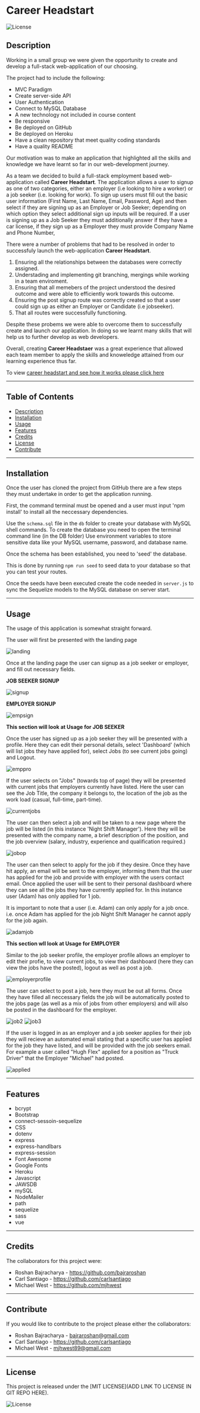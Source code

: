 # Career Headstart

![License](https://img.shields.io/badge/license-MIT-blue)


## Description
Working in a small group we were given the opportunity to create and develop a full-stack web-application of our choosing.

The project had to include the following: 
- MVC Paradigm 
- Create server-side API
- User Authentication 
- Connect to MySQL Database
- A new technology not included in course content 
- Be responsive 
- Be deployed on GitHub
- Be deployed on Heroku 
- Have a clean repository that meet quality coding standards
- Have a quality README 

Our motivation was to make an application that highlighted all the skills and knowledge we have learnt so far in our web-development journey. 

As a team we decided to build a full-stack employment based web-application called **Career Headstart**. The application allows a user to signup as one of two categories, either an employer (i.e looking to hire a worker) or a job seeker (i.e. looking for work). To sign up users must fill out the basic user information (First Name, Last Name, Email, Password, Age) and then select if they are signing up as an Employer or Job Seeker; depending on which option they select additional sign up inputs will be required. If a user is signing up as a Job Seeker they must additionally answer if they have a car license, if they sign up as a Employer they must provide Company Name and Phone Number, 

There were a number of problems that had to be resolved in order to successfuly launch the web-application **Career Headstart**. 

 1) Ensuring all the relationships between the databases were correctly assigned. 
 2) Understading and implementing git branching, mergings while working in a team enviroment.
 3) Ensuring that all memebers of the project understood the desired outcome and were able to efficiently work towards this outcome. 
 4) Ensuring the post signup route was correctly created so that a user could sign up as either an Employer or Candidate (i.e jobseeker). 
 5) That all routes were successfully functioning. 
 
 Despite these probems we were able to overcome them to successfully create and launch our application. In doing so we learnt many skills that will help us to further develop as web developers. 

 Overall, creating **Career Headstaer** was a great experience that allowed each team member to apply the skills and knoweledge attained from our learning experience thus far. 

 To view [career headstart and see how it works please click here](https://career-head-start.herokuapp.com/)


 ------------------------------------------------------------------------------

## Table of Contents
- [Description](#description)
- [Installation](#installation)
- [Usage](#usage)
- [Features](#features)
- [Credits](#credits)
- [License](#license)
- [Contribute](#contribute)

------------------------------------------------------------------------------

## Installation
Once the user has cloned the project from GitHub there are a few steps they must undertake in order to get the application running.

First, the command terminal must be opened and a user must input 'npm install' to install all the neccessary dependencies. 

Use the `schema.sql` file in the `db` folder to create your database with MySQL shell commands. To create the database you need to open the terminal command line (in the DB folder)  Use environment variables to store sensitive data like your MySQL username, password, and database name.

Once the schema has been established, you need to 'seed' the database.

This is done by running  `npm run seed` to seed data to your database so that you can test your routes.

Once the seeds have been executed create the code needed in `server.js` to sync the Sequelize models to the MySQL database on server start.

------------------------------------------------------------------------------

## Usage
The usage of this application is somewhat straight forward. 

The user will first be presented with the landing page

![landing](/public/images/landing.png)

Once at the landing page the user can signup as a job seeker or employer, and fill out necessary fields. 

**JOB SEEKER SIGNUP**                                                                                      

![signup](/public/images/signupjob.png)                                                      



**EMPLOYER SIGNUP**

![empsign](/public/images/empsign.png)



**This section will look at Usage for JOB SEEKER**

Once the user has signed up as a job seeker they will be presented with a profile. Here they can edit their personal details, select 'Dashboard' (which will list jobs they have applied for), select Jobs (to see current jobs going) and Logout. 

![emppro](/public/images/emppro.png)

If the user selects on "Jobs" (towards top of page) they will be presented with current jobs that employers currently have listed. Here the user can see the Job Title, the company it belongs to, the location of the job as the work load (casual, full-time, part-time). 

![currentjobs](/public/images/currentjobs.png)

The user can then select a job and will be taken to a new page where the job will be listed (in this instance 'Night Shift Manager'). 
Here they will be presented with the company name, a brief description of the position, and the job overview (salary, industry, experience and qualification required.)

![jobop](/public/images/jobop.png)

The user can then select to apply for the job if they desire. Once they have hit apply, an email will be sent to the employer, informing them that the user has applied for the job and provide with employer with the users contact email. 
Once applied the user will be sent to their personal dashboard where they can see all the jobs they have currently applied for. In this instance user (Adam) has only applied for 1 job. 

It is important to note that a user (i.e. Adam) can only apply for a job once. i.e. once Adam has applied for the job Night Shift Manager he cannot apply for the job again. 

![adamjob](/public/images/adamjob.png)



**This section wll look at Usage for EMPLOYER**

Similar to the job seeker profile, the employer profile allows an employer to edit their profie, to view current jobs, to view their dashboard (here they can view the jobs have the posted), logout as well as post a job. 

![employerprofile](/public/images/employerprofile.png)

The user can select to post a job, here they must be out all forms. Once they have filled all neccessary fields the job will be automatically posted to the jobs page (as well as a mix of jobs from other employers) and will also be posted in the dashboard for the employer. 

![job2](/public/images/job2.png)                                                            ![job3](/public/images/job3.png)

If the user is logged in as an employer and a job seeker applies for their job they will recieve an automated email stating that a specific user has applied for the job they have listed, and will be provided with the job seekers email. 
For example a user called "Hugh Flex" applied for a position as "Truck Driver" that the Employer "Michael" had posted. 

![applied](/public/images/applied.png)


------------------------------------------------------------------------------
## Features
- bcrypt
- Bootstrap 
- connect-sessoin-sequelize
- CSS
- dotenv
- express
- express-handlbars 
- express-session
- Font Awesome 
- Google Fonts 
- Heroku
- Javascript 
- JAWSDB
- mySQL 
- NodeMailer 
- path
- sequelize 
- sass
- vue

------------------------------------------------------------------------------

## Credits
The collaborators for this project were: 
- Roshan Bajracharya - https://github.com/bajraroshan
- Carl Santiago - https://github.com/carlsantiago
- Michael West - https://github.com/mjhwest

------------------------------------------------------------------------------

## Contribute
If you would like to contribute to the project please either the collaborators: 
- Roshan Bajracharya - bajraroshan@gmail.com
- Carl Santiago - https://github.com/carlsantiago
- Michael West - mjhwest89@gmail.com

------------------------------------------------------------------------------

## License
This project is released under the [MIT LICENSE](ADD LINK TO LICENSE IN GIT REPO HERE).

![License](https://img.shields.io/badge/license-MIT-blue)

